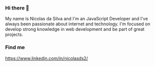 ### Hi there 👋

My name is Nicolas da Silva and I'm an JavaScript Developer and I've always been passionate about internet and technology. I'm focused on develop strong knowledge in web development and be part of great projects.

### Find me
https://www.linkedin.com/in/nicolasds2/


